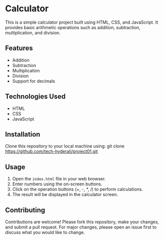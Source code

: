 # Calculator
This is a simple calculator project built using HTML, CSS, and JavaScript. It provides basic arithmetic operations such as addition, subtraction, multiplication, and division.


## Features
- Addition
- Subtraction
- Multiplication
- Division
- Support for decimals

## Technologies Used
- HTML
- CSS
- JavaScript

## Installation
Clone this repository to your local machine using: git clone https://github.com/tech-hyderali/project01.git

## Usage
1. Open the `index.html` file in your web browser.
2. Enter numbers using the on-screen buttons.
3. Click on the operation buttons (+, -, *, /) to perform calculations.
4. The result will be displayed in the calculator screen.

## Contributing
Contributions are welcome! Please fork this repository, make your changes, and submit a pull request. For major changes, please open an issue first to discuss what you would like to change.
